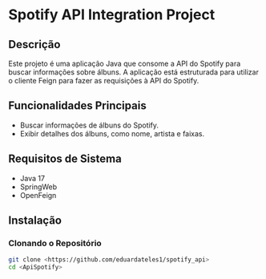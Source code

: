 # Spotify API Integration Project

## Descrição
Este projeto é uma aplicação Java que consome a API do Spotify para buscar informações sobre álbuns. A aplicação está estruturada para utilizar o cliente Feign para fazer as requisições à API do Spotify.

## Funcionalidades Principais
- Buscar informações de álbuns do Spotify.
- Exibir detalhes dos álbuns, como nome, artista e faixas.

## Requisitos de Sistema
- Java 17
- SpringWeb
- OpenFeign

## Instalação
### Clonando o Repositório
```bash
git clone <https://github.com/eduardateles1/spotify_api>
cd <ApiSpotify>

